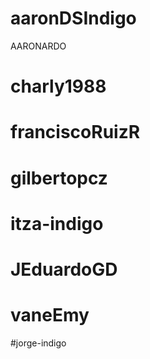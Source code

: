 # aaronDSIndigo
AARONARDO

# charly1988


# franciscoRuizR


# gilbertopcz


# itza-indigo


# JEduardoGD


# vaneEmy


#jorge-indigo



